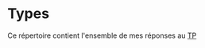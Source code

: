 # Types

Ce répertoire contient l'ensemble de mes réponses au [TP](http://www.iut-fbleau.fr/sitebp/apl11/types/)
